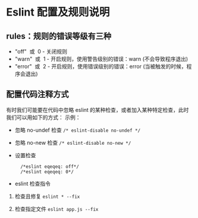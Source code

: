 # Eslint 配置及规则说明

## rules：规则的错误等级有三种

- "off"  或  0 - 关闭规则
- "warn"  或  1 - 开启规则，使用警告级别的错误：warn (不会导致程序退出)
- "error"  或  2 - 开启规则，使用错误级别的错误：error (当被触发的时候，程序会退出)

## 配置代码注释方式

有时我们可能要在代码中忽略 eslint 的某种检查，或者加入某种特定检查，此时我们可以用如下的方式：
示例：

- 忽略 no-undef 检查 `/* eslint-disable no-undef */`

- 忽略 no-new 检查 `/* eslint-disable no-new */`

- 设置检查

  ```code
    /*eslint eqeqeq: off*/
    /*eslint eqeqeq: 0*/
  ```

- eslint 检查指令

1. 检查且修复 `eslint * --fix`

2. 检查指定文件 `eslint app.js --fix`

